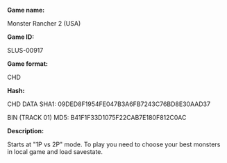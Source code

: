 **Game name:**

Monster Rancher 2 (USA)

**Game ID:**

SLUS-00917

**Game format:**

CHD

**Hash:**

CHD DATA SHA1: 09DED8F1954FE047B3A6FB7243C76BD8E30AAD37

BIN (TRACK 01) MD5: B41F1F33D1075F22CAB7E180F812C0AC

**Description:**

Starts at "1P vs 2P" mode. To play you need to choose your best monsters in local game and load savestate.